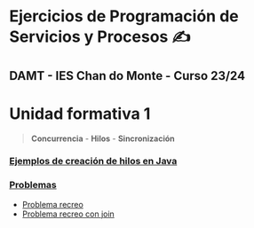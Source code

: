 # Ejercicios de Programación de Servicios y Procesos ✍
## DAMT - IES Chan do Monte - Curso 23/24

# Unidad formativa 1
 > **Concurrencia** - **Hilos**  - **Sincronización**
### [Ejemplos de creación de hilos en Java](src/ejemplos/crearhilos)
### [Problemas](src/problema)
* [Problema recreo](src/problema/recreo)
* [Problema recreo con join](src/problema/recreo2/Recreo.java)